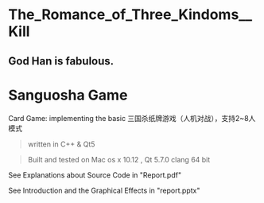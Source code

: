 # The_Romance_of_Three_Kindoms__Kill
## God Han is fabulous.

# Sanguosha Game
Card Game: implementing the basic 三国杀纸牌游戏（人机对战），支持2~8人模式

> written in C++ & Qt5

> Built and tested on Mac os x 10.12 , Qt 5.7.0 clang 64 bit

See Explanations about Source Code in "Report.pdf"

  
See Introduction and the Graphical Effects in "report.pptx"
